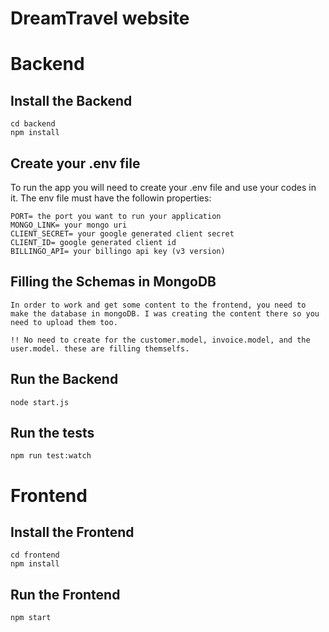 # DreamTravel website

# Backend
## Install the Backend

    cd backend
    npm install

## Create your .env file
To run the app you will need to create your .env file and use your codes in it. The env file must have the followin properties:

    PORT= the port you want to run your application
    MONGO_LINK= your mongo uri
    CLIENT_SECRET= your google generated client secret
    CLIENT_ID= google generated client id
    BILLINGO_API= your billingo api key (v3 version)

## Filling the Schemas in MongoDB

    In order to work and get some content to the frontend, you need to make the database in mongoDB. I was creating the content there so you need to upload them too.
    
    !! No need to create for the customer.model, invoice.model, and the user.model. these are filling themselfs. 

## Run the Backend

    node start.js

## Run the tests

    npm run test:watch

# Frontend
## Install the Frontend

    cd frontend
    npm install

## Run the Frontend

    npm start